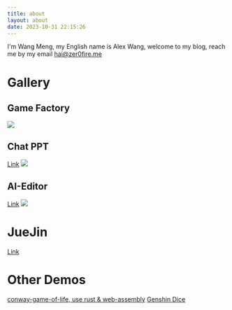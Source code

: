```yaml
---
title: about
layout: about
date: 2023-10-31 22:15:26
---
```


I'm Wang Meng, my English name is Alex Wang, welcome to my blog, reach me by my email hai@zer0fire.me


# Gallery

## Game Factory

![](/img/game-factory.png)

## Chat PPT

[Link](https://ppt.chat)
![](/img/ppt-chat.png)

## AI-Editor

[Link](https://editor.zer0fire.me)
![](/img/ai-editor.png)

# JueJin

[Link](https://juejin.cn/user/3790771823841896)

# Other Demos

[conway-game-of-life, use rust & web-assembly](https://blog.zer0fire.me/demo/conway-game-of-life)
[Genshin Dice](https://blog.zer0fire.me/demo/dice)